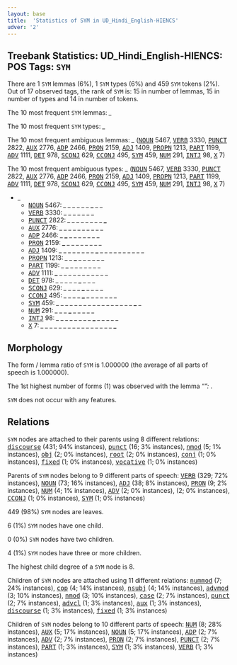 ```yaml
---
layout: base
title:  'Statistics of SYM in UD_Hindi_English-HIENCS'
udver: '2'
---
```


## Treebank Statistics: UD_Hindi_English-HIENCS: POS Tags: `SYM`

There are 1 `SYM` lemmas (6%), 1 `SYM` types (6%) and 459 `SYM` tokens (2%).
Out of 17 observed tags, the rank of `SYM` is: 15 in number of lemmas, 15 in number of types and 14 in number of tokens.

The 10 most frequent `SYM` lemmas: <em>_</em>

The 10 most frequent `SYM` types:  <em>_</em>

The 10 most frequent ambiguous lemmas: <em>_</em> (<tt><a href="qhe_hiencs-pos-NOUN.html">NOUN</a></tt> 5467, <tt><a href="qhe_hiencs-pos-VERB.html">VERB</a></tt> 3330, <tt><a href="qhe_hiencs-pos-PUNCT.html">PUNCT</a></tt> 2822, <tt><a href="qhe_hiencs-pos-AUX.html">AUX</a></tt> 2776, <tt><a href="qhe_hiencs-pos-ADP.html">ADP</a></tt> 2466, <tt><a href="qhe_hiencs-pos-PRON.html">PRON</a></tt> 2159, <tt><a href="qhe_hiencs-pos-ADJ.html">ADJ</a></tt> 1409, <tt><a href="qhe_hiencs-pos-PROPN.html">PROPN</a></tt> 1213, <tt><a href="qhe_hiencs-pos-PART.html">PART</a></tt> 1199, <tt><a href="qhe_hiencs-pos-ADV.html">ADV</a></tt> 1111, <tt><a href="qhe_hiencs-pos-DET.html">DET</a></tt> 978, <tt><a href="qhe_hiencs-pos-SCONJ.html">SCONJ</a></tt> 629, <tt><a href="qhe_hiencs-pos-CCONJ.html">CCONJ</a></tt> 495, <tt><a href="qhe_hiencs-pos-SYM.html">SYM</a></tt> 459, <tt><a href="qhe_hiencs-pos-NUM.html">NUM</a></tt> 291, <tt><a href="qhe_hiencs-pos-INTJ.html">INTJ</a></tt> 98, <tt><a href="qhe_hiencs-pos-X.html">X</a></tt> 7)

The 10 most frequent ambiguous types:  <em>_</em> (<tt><a href="qhe_hiencs-pos-NOUN.html">NOUN</a></tt> 5467, <tt><a href="qhe_hiencs-pos-VERB.html">VERB</a></tt> 3330, <tt><a href="qhe_hiencs-pos-PUNCT.html">PUNCT</a></tt> 2822, <tt><a href="qhe_hiencs-pos-AUX.html">AUX</a></tt> 2776, <tt><a href="qhe_hiencs-pos-ADP.html">ADP</a></tt> 2466, <tt><a href="qhe_hiencs-pos-PRON.html">PRON</a></tt> 2159, <tt><a href="qhe_hiencs-pos-ADJ.html">ADJ</a></tt> 1409, <tt><a href="qhe_hiencs-pos-PROPN.html">PROPN</a></tt> 1213, <tt><a href="qhe_hiencs-pos-PART.html">PART</a></tt> 1199, <tt><a href="qhe_hiencs-pos-ADV.html">ADV</a></tt> 1111, <tt><a href="qhe_hiencs-pos-DET.html">DET</a></tt> 978, <tt><a href="qhe_hiencs-pos-SCONJ.html">SCONJ</a></tt> 629, <tt><a href="qhe_hiencs-pos-CCONJ.html">CCONJ</a></tt> 495, <tt><a href="qhe_hiencs-pos-SYM.html">SYM</a></tt> 459, <tt><a href="qhe_hiencs-pos-NUM.html">NUM</a></tt> 291, <tt><a href="qhe_hiencs-pos-INTJ.html">INTJ</a></tt> 98, <tt><a href="qhe_hiencs-pos-X.html">X</a></tt> 7)


* <em>_</em>
  * <tt><a href="qhe_hiencs-pos-NOUN.html">NOUN</a></tt> 5467: <em>_ _ _ _ _ _ <b>_</b> _ _</em>
  * <tt><a href="qhe_hiencs-pos-VERB.html">VERB</a></tt> 3330: <em>_ _ _ <b>_</b> _ _ _ <b>_</b> _</em>
  * <tt><a href="qhe_hiencs-pos-PUNCT.html">PUNCT</a></tt> 2822: <em>_ _ _ _ _ _ _ _ <b>_</b></em>
  * <tt><a href="qhe_hiencs-pos-AUX.html">AUX</a></tt> 2776: <em>_ _ <b>_</b> <b>_</b> _ _ _ _ _ _ _ _</em>
  * <tt><a href="qhe_hiencs-pos-ADP.html">ADP</a></tt> 2466: <em>_ <b>_</b> _ _ _ _ _ _ _</em>
  * <tt><a href="qhe_hiencs-pos-PRON.html">PRON</a></tt> 2159: <em><b>_</b> _ _ _ _ _ _ _ _</em>
  * <tt><a href="qhe_hiencs-pos-ADJ.html">ADJ</a></tt> 1409: <em>_ _ _ _ _ _ _ _ <b>_</b> _ _ _ _ _ _ _ _ _ _</em>
  * <tt><a href="qhe_hiencs-pos-PROPN.html">PROPN</a></tt> 1213: <em>_ _ <b>_</b> _ _ _ _ _ _</em>
  * <tt><a href="qhe_hiencs-pos-PART.html">PART</a></tt> 1199: <em>_ <b>_</b> _ _ _ _ _ _ _</em>
  * <tt><a href="qhe_hiencs-pos-ADV.html">ADV</a></tt> 1111: <em><b>_</b> _ _ _ _ _ _ _ _ _ _ _</em>
  * <tt><a href="qhe_hiencs-pos-DET.html">DET</a></tt> 978: <em>_ _ _ _ _ <b>_</b> _ _ _</em>
  * <tt><a href="qhe_hiencs-pos-SCONJ.html">SCONJ</a></tt> 629: <em>_ _ _ _ <b>_</b> _ _ _ _</em>
  * <tt><a href="qhe_hiencs-pos-CCONJ.html">CCONJ</a></tt> 495: <em>_ _ _ _ <b>_</b> _ _ _ _ _ _ _</em>
  * <tt><a href="qhe_hiencs-pos-SYM.html">SYM</a></tt> 459: <em>_ _ _ _ _ _ _ _ _ _ _ _ _ _ _ _ _ <b>_</b> _</em>
  * <tt><a href="qhe_hiencs-pos-NUM.html">NUM</a></tt> 291: <em>_ _ _ <b>_</b> <b>_</b> <b>_</b> _ _ _ _ _</em>
  * <tt><a href="qhe_hiencs-pos-INTJ.html">INTJ</a></tt> 98: <em>_ _ _ _ _ _ _ _ <b>_</b> _ _ _ _ _</em>
  * <tt><a href="qhe_hiencs-pos-X.html">X</a></tt> 7: <em>_ _ _ _ _ _ _ _ _ _ _ _ _ _ _ _ <b>_</b></em>

## Morphology

The form / lemma ratio of `SYM` is 1.000000 (the average of all parts of speech is 1.000000).

The 1st highest number of forms (1) was observed with the lemma “_”: <em>_</em>.

`SYM` does not occur with any features.


## Relations

`SYM` nodes are attached to their parents using 8 different relations: <tt><a href="qhe_hiencs-dep-discourse.html">discourse</a></tt> (431; 94% instances), <tt><a href="qhe_hiencs-dep-punct.html">punct</a></tt> (16; 3% instances), <tt><a href="qhe_hiencs-dep-nmod.html">nmod</a></tt> (5; 1% instances), <tt><a href="qhe_hiencs-dep-obj.html">obj</a></tt> (2; 0% instances), <tt><a href="qhe_hiencs-dep-root.html">root</a></tt> (2; 0% instances), <tt><a href="qhe_hiencs-dep-conj.html">conj</a></tt> (1; 0% instances), <tt><a href="qhe_hiencs-dep-fixed.html">fixed</a></tt> (1; 0% instances), <tt><a href="qhe_hiencs-dep-vocative.html">vocative</a></tt> (1; 0% instances)

Parents of `SYM` nodes belong to 9 different parts of speech: <tt><a href="qhe_hiencs-pos-VERB.html">VERB</a></tt> (329; 72% instances), <tt><a href="qhe_hiencs-pos-NOUN.html">NOUN</a></tt> (73; 16% instances), <tt><a href="qhe_hiencs-pos-ADJ.html">ADJ</a></tt> (38; 8% instances), <tt><a href="qhe_hiencs-pos-PRON.html">PRON</a></tt> (9; 2% instances), <tt><a href="qhe_hiencs-pos-NUM.html">NUM</a></tt> (4; 1% instances), <tt><a href="qhe_hiencs-pos-ADV.html">ADV</a></tt> (2; 0% instances),  (2; 0% instances), <tt><a href="qhe_hiencs-pos-CCONJ.html">CCONJ</a></tt> (1; 0% instances), <tt><a href="qhe_hiencs-pos-SYM.html">SYM</a></tt> (1; 0% instances)

449 (98%) `SYM` nodes are leaves.

6 (1%) `SYM` nodes have one child.

0 (0%) `SYM` nodes have two children.

4 (1%) `SYM` nodes have three or more children.

The highest child degree of a `SYM` node is 8.

Children of `SYM` nodes are attached using 11 different relations: <tt><a href="qhe_hiencs-dep-nummod.html">nummod</a></tt> (7; 24% instances), <tt><a href="qhe_hiencs-dep-cop.html">cop</a></tt> (4; 14% instances), <tt><a href="qhe_hiencs-dep-nsubj.html">nsubj</a></tt> (4; 14% instances), <tt><a href="qhe_hiencs-dep-advmod.html">advmod</a></tt> (3; 10% instances), <tt><a href="qhe_hiencs-dep-nmod.html">nmod</a></tt> (3; 10% instances), <tt><a href="qhe_hiencs-dep-case.html">case</a></tt> (2; 7% instances), <tt><a href="qhe_hiencs-dep-punct.html">punct</a></tt> (2; 7% instances), <tt><a href="qhe_hiencs-dep-advcl.html">advcl</a></tt> (1; 3% instances), <tt><a href="qhe_hiencs-dep-aux.html">aux</a></tt> (1; 3% instances), <tt><a href="qhe_hiencs-dep-discourse.html">discourse</a></tt> (1; 3% instances), <tt><a href="qhe_hiencs-dep-fixed.html">fixed</a></tt> (1; 3% instances)

Children of `SYM` nodes belong to 10 different parts of speech: <tt><a href="qhe_hiencs-pos-NUM.html">NUM</a></tt> (8; 28% instances), <tt><a href="qhe_hiencs-pos-AUX.html">AUX</a></tt> (5; 17% instances), <tt><a href="qhe_hiencs-pos-NOUN.html">NOUN</a></tt> (5; 17% instances), <tt><a href="qhe_hiencs-pos-ADP.html">ADP</a></tt> (2; 7% instances), <tt><a href="qhe_hiencs-pos-ADV.html">ADV</a></tt> (2; 7% instances), <tt><a href="qhe_hiencs-pos-PRON.html">PRON</a></tt> (2; 7% instances), <tt><a href="qhe_hiencs-pos-PUNCT.html">PUNCT</a></tt> (2; 7% instances), <tt><a href="qhe_hiencs-pos-PART.html">PART</a></tt> (1; 3% instances), <tt><a href="qhe_hiencs-pos-SYM.html">SYM</a></tt> (1; 3% instances), <tt><a href="qhe_hiencs-pos-VERB.html">VERB</a></tt> (1; 3% instances)

